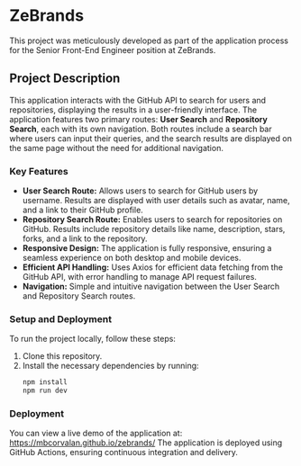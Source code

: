 # ZeBrands

This project was meticulously developed as part of the application process for the Senior Front-End Engineer position at ZeBrands.

## Project Description

This application interacts with the GitHub API to search for users and repositories, displaying the results in a user-friendly interface. The application features two primary routes: **User Search** and **Repository Search**, each with its own navigation. Both routes include a search bar where users can input their queries, and the search results are displayed on the same page without the need for additional navigation.

### Key Features

- **User Search Route:** Allows users to search for GitHub users by username. Results are displayed with user details such as avatar, name, and a link to their GitHub profile.
- **Repository Search Route:** Enables users to search for repositories on GitHub. Results include repository details like name, description, stars, forks, and a link to the repository.
- **Responsive Design:** The application is fully responsive, ensuring a seamless experience on both desktop and mobile devices.
- **Efficient API Handling:** Uses Axios for efficient data fetching from the GitHub API, with error handling to manage API request failures.
- **Navigation:** Simple and intuitive navigation between the User Search and Repository Search routes.

### Setup and Deployment

To run the project locally, follow these steps:

1. Clone this repository.
2. Install the necessary dependencies by running:
   ```bash
   npm install
   npm run dev

### Deployment 
You can view a live demo of the application at: https://mbcorvalan.github.io/zebrands/
The application is deployed using GitHub Actions, ensuring continuous integration and delivery.
 
